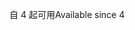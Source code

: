<span data-ttu-id="2535e-101">自 4 起可用</span><span class="sxs-lookup"><span data-stu-id="2535e-101">Available since 4</span></span>